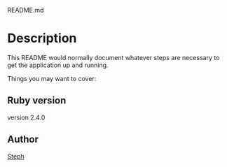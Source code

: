 README.md

# Description
This README would normally document whatever steps are necessary to get the
application up and running.

Things you may want to cover:

## Ruby version

version 2.4.0

## Author
[Steph](https://github.com/stephnathai)
